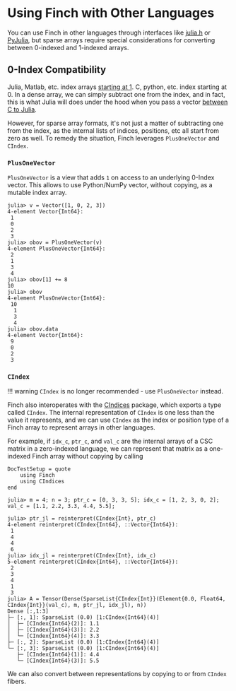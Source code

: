 # Using Finch with Other Languages

You can use Finch in other languages through interfaces like
[julia.h](https://docs.julialang.org/en/v1/manual/embedding/) or
[PyJulia](https://github.com/JuliaPy/pyjulia), but sparse arrays require special
considerations for converting between 0-indexed and 1-indexed arrays.

## 0-Index Compatibility

Julia, Matlab, etc. index arrays [starting at
1](https://docs.julialang.org/en/v1/devdocs/offset-arrays/). C, python, etc.
index starting at 0. In a dense array, we can simply subtract one from the
index, and in fact, this is what Julia will does under the hood when you pass a
vector [between C to
Julia](https://docs.julialang.org/en/v1/manual/embedding/#Working-with-Arrays). 

However, for sparse array formats, it's not just a matter of subtracting one
from the index, as the internal lists of indices, positions, etc all start from
zero as well. To remedy the situation, Finch leverages `PlusOneVector` and `CIndex`.

### `PlusOneVector`

`PlusOneVector` is a view that adds `1` on access to an underlying 0-Index vector.
This allows to use Python/NumPy vector, without copying, as a mutable index array.

```jldoctest example2; setup = :(using Finch)
julia> v = Vector([1, 0, 2, 3])
4-element Vector{Int64}:
 1
 0
 2
 3
julia> obov = PlusOneVector(v)
4-element PlusOneVector{Int64}:
 2
 1
 3
 4
julia> obov[1] += 8
10
julia> obov
4-element PlusOneVector{Int64}:
 10
  1
  3
  4
julia> obov.data
4-element Vector{Int64}:
 9
 0
 2
 3
```

### `CIndex`

!!! warning
    `CIndex` is no longer recommended - use `PlusOneVector` instead.

Finch also interoperates with the [CIndices](https://github.com/JuliaSparse/CIndices.jl)
package, which exports a type called `CIndex`. The internal representation of `CIndex`
is one less than the value it represents, and we can use `CIndex` as the index or
position type of a Finch array to represent arrays in other languages.

For example, if `idx_c`, `ptr_c`, and `val_c` are the internal arrays of a CSC
matrix in a zero-indexed language, we can represent that matrix as a one-indexed
Finch array without copying by calling
```@meta
DocTestSetup = quote
    using Finch
    using CIndices
end
```
```jldoctest example2
julia> m = 4; n = 3; ptr_c = [0, 3, 3, 5]; idx_c = [1, 2, 3, 0, 2]; val_c = [1.1, 2.2, 3.3, 4.4, 5.5];

julia> ptr_jl = reinterpret(CIndex{Int}, ptr_c)
4-element reinterpret(CIndex{Int64}, ::Vector{Int64}):
 1
 4
 4
 6
julia> idx_jl = reinterpret(CIndex{Int}, idx_c)
5-element reinterpret(CIndex{Int64}, ::Vector{Int64}):
 2
 3
 4
 1
 3
julia> A = Tensor(Dense(SparseList{CIndex{Int}}(Element{0.0, Float64, CIndex{Int}}(val_c), m, ptr_jl, idx_jl), n))
Dense [:,1:3]
├─ [:, 1]: SparseList (0.0) [1:CIndex{Int64}(4)]
│  ├─ [CIndex{Int64}(2)]: 1.1
│  ├─ [CIndex{Int64}(3)]: 2.2
│  └─ [CIndex{Int64}(4)]: 3.3
├─ [:, 2]: SparseList (0.0) [1:CIndex{Int64}(4)]
└─ [:, 3]: SparseList (0.0) [1:CIndex{Int64}(4)]
   ├─ [CIndex{Int64}(1)]: 4.4
   └─ [CIndex{Int64}(3)]: 5.5
```

We can also convert between representations by copying to or from `CIndex` fibers.